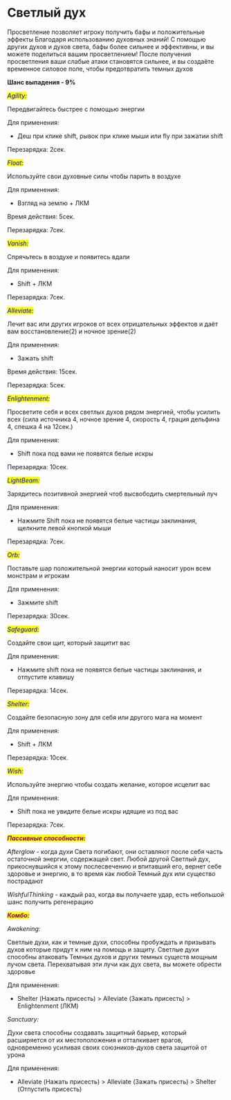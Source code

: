 # Светлый дух

&#x20;Просветление позволяет игроку получить бафы и положительные эффекты Благодаря использованию духовных знаний! С помощью других духов и духов света, бафы более сильнее и эффективны, и вы можете поделиться вашим просветлением! После получения просветления ваши слабые атаки становятся сильнее, и вы создаёте временное силовое поле, чтобы предотвратить темных духов

**Шанс выпадения - 9%**&#x20;

_<mark style="color:blue;">Agility:</mark>_

Передвигайтесь быстрее с помощью энергии

Для применения:&#x20;

* &#x20;Деш при клике shift, рывок  при клике мыши или fly при зажатии shift

Перезарядка: 2сек.

_<mark style="color:blue;">Float:</mark>_

Используйте свои духовные силы чтобы парить в воздухе

Для применения:&#x20;

* &#x20;Взгляд на землю + ЛКМ

Время действия: 5сек.

Перезарядка: 7сек.

_<mark style="color:blue;">Vanish:</mark>_

Спрячьтесь в воздухе и появитесь вдали

Для применения:&#x20;

* &#x20;Shift + ЛКМ

Перезарядка: 7сек.

_<mark style="color:blue;">Alleviate:</mark>_

Лечит вас или других игроков от всех отрицательных эффектов  и даёт вам восстановление(2) и ночное зрение(2)&#x20;

Для применения:&#x20;

* &#x20;Зажать shift

Время действия: 15сек.

Перезарядка: 5сек.

_<mark style="color:blue;">Enlightenment:</mark>_

Просветите себя и всех светлых духов рядом энергией, чтобы усилить всех (сила источника 4, ночное зрение 4, скорость 4, грация дельфина 4, спешка 4 на 12сек.)

Для применения:&#x20;

* &#x20;Shift пока под вами не появятся белые искры

Перезарядка: 10сек.

_<mark style="color:blue;">LightBeam:</mark>_

Зарядитесь позитивной энергией чтоб высвободить смертельный луч

Для применения:&#x20;

* &#x20;Нажмите Shift пока не появятся белые частицы заклинания, щелкните левой кнопкой мыши

Перезарядка: 7сек.

_<mark style="color:blue;">Orb:</mark>_

Поставьте шар положительной энергии который наносит урон всем монстрам и игрокам

Для применения:&#x20;

* &#x20;Зажмите shift

Перезарядка: 30сек.

_<mark style="color:blue;">Safeguard:</mark>_

Создайте свои щит, который защитит вас

Для применения:&#x20;

* &#x20;Нажмите shift пока не появятся белые частицы заклинания, и отпустите клавишу

Перезарядка: 14сек.

_<mark style="color:blue;">Shelter:</mark>_

Создайте безопасную зону для себя или другого мага на момент

Для применения:&#x20;

* &#x20;Shift + ЛКМ

Перезарядка: 10сек.

_<mark style="color:blue;">Wish:</mark>_

Используйте энергию чтобы создать желание, которое исцелит вас

Для применения:&#x20;

* &#x20;Shift пока не увидите белые искры идящие из под вас

Перезарядка: 7сек.

_<mark style="color:purple;">**Пассивные способности:**</mark>_

_Afterglow_ - когда духи Света погибают, они оставляют после себя часть остаточной энергии, содержащей свет. Любой другой Светлый дух, прикоснувшийся к этому послесвечению и впитавший его, вернет себе здоровье и энергию, в то время как любой Темный дух или существо пострадают

_WishfulThinking_ - каждый раз, когда вы получаете удар, есть небольшой шанс получить регенерацию

_<mark style="color:purple;">**Комбо:**</mark>_

_Awakening:_

Светлые духи, как и темные духи, способны пробуждать и призывать духов которые придут к ним на помощь и защиту. Светлые духи способны атаковать Темных духов и других темных существ мощным лучом света. Перехватывая эти лучи как дух света, вы можете обрести здоровье

Для применения:

* Shelter (Нажать присесть) > Alleviate (Зажать присесть) > Enlightenment (ЛКМ)&#x20;

_Sanctuary:_

Духи света способны создавать защитный барьер, который расширяется от их местоположения и отталкивает врагов, одновременно усиливая своих союзников-духов света защитой от урона

Для применения:

* Alleviate (Нажать присесть) > Alleviate (Зажать присесть) > Shelter (Отпустить присесть)
